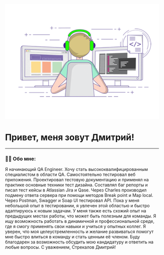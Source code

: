 ![Header](https://github.com/baddmitry/dmitrystrekalov/blob/main/assets/gif.gif)


# Привет, меня зовут Дмитрий!

---

### 👨‍💻 Обо мне:

Я начинающий QA Engineer. Хочу стать высококвалифицированным
специалистом в области QA.
Самостоятельно тестировал веб приложения. Проектировал тестовую документацию и применял на практике основные техники тест дизайна. Составлял баг репорты и писал тест кейсы в
Atlassian Jira и Qase.
Через Charles производил подмену ответа сервера при помощи методов Break point и Map local. Через Postman, Swagger и Soap UI тестировал API.
Пока у меня небольшой опыт в тестировании, я увлечен этой областью и быстро
адаптируюсь к новым задачам. У меня также есть схожий опыт на предыдущих местах
работы, что может быть полезным для команды. Я ищу возможность работать в динамичной и профессиональной среде, где я смогу применять свои навыки и учиться у опытных коллег.
Я уверен, что моя целеустремленность и желание развиваться помогут мне быстро влиться в команду и стать ценным её членом. 
Буду благодарен за возможность обсудить мою кандидатуру и ответить на любые вопросы.
С уважением, Стрекалов Дмитрий!